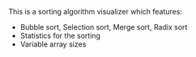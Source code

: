 This is a sorting algorithm visualizer which features:
  - Bubble sort, Selection sort, Merge sort, Radix sort
  - Statistics for the sorting
  - Variable array sizes
